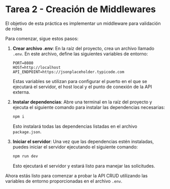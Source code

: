# Tarea 2 - Creación de Middlewares

El objetivo de esta práctica es implementar un middleware para validación de roles

Para comenzar, sigue estos pasos:

1. **Crear archivo .env**: En la raíz del proyecto, crea un archivo llamado `.env`. En este archivo, define las siguientes variables de entorno:

   ```plaintext
   PORT=8080
   HOST=http://localhost
   API_ENDPOINT=https://jsonplaceholder.typicode.com
   ```

   Estas variables se utilizan para configurar el puerto en el que se ejecutará el servidor, el host local y el punto de conexión de la API externa.

2. **Instalar dependencias**: Abre una terminal en la raíz del proyecto y ejecuta el siguiente comando para instalar las dependencias necesarias:

   ```bash
   npm i
   ```

   Esto instalará todas las dependencias listadas en el archivo `package.json`.

3. **Iniciar el servidor**: Una vez que las dependencias estén instaladas, puedes iniciar el servidor ejecutando el siguiente comando:

   ```bash
   npm run dev
   ```

   Esto ejecutará el servidor y estará listo para manejar las solicitudes.

Ahora estás listo para comenzar a probar la API CRUD utilizando las variables de entorno proporcionadas en el archivo `.env`.
